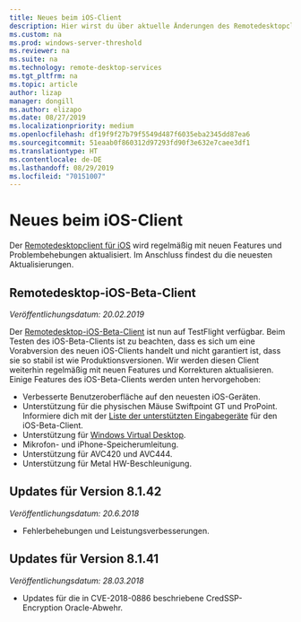 ```yaml
---
title: Neues beim iOS-Client
description: Hier wirst du über aktuelle Änderungen des Remotedesktopclients für iOS informiert.
ms.custom: na
ms.prod: windows-server-threshold
ms.reviewer: na
ms.suite: na
ms.technology: remote-desktop-services
ms.tgt_pltfrm: na
ms.topic: article
author: lizap
manager: dongill
ms.author: elizapo
ms.date: 08/27/2019
ms.localizationpriority: medium
ms.openlocfilehash: df19f9f27b79f5549d487f6035eba2345dd87ea6
ms.sourcegitcommit: 51eaab0f860312d97293fd90f3e632e7caee3df1
ms.translationtype: HT
ms.contentlocale: de-DE
ms.lasthandoff: 08/29/2019
ms.locfileid: "70151007"
---
```

# <a name="whats-new-in-the-ios-client"></a>Neues beim iOS-Client

Der [Remotedesktopclient für iOS](remote-desktop-ios.md) wird regelmäßig mit neuen Features und Problembehebungen aktualisiert. Im Anschluss findest du die neuesten Aktualisierungen.

## <a name="remote-desktop-ios-beta-client"></a>Remotedesktop-iOS-Beta-Client

*Veröffentlichungsdatum: 20.02.2019*

Der [Remotedesktop-iOS-Beta-Client](remote-desktop-ios.md#download-the-remote-desktop-ios-beta-client-from-apple-testflight) ist nun auf TestFlight verfügbar. Beim Testen des iOS-Beta-Clients ist zu beachten, dass es sich um eine Vorabversion des neuen iOS-Clients handelt und nicht garantiert ist, dass sie so stabil ist wie Produktionsversionen. Wir werden diesen Client weiterhin regelmäßig mit neuen Features und Korrekturen aktualisieren. Einige Features des iOS-Beta-Clients werden unten hervorgehoben:

- Verbesserte Benutzeroberfläche auf den neuesten iOS-Geräten.
- Unterstützung für die physischen Mäuse Swiftpoint GT und ProPoint. Informiere dich mit der [Liste der unterstützten Eingabegeräte](remote-desktop-ios.md#supported-input-devices) für den iOS-Beta-Client.
- Unterstützung für [Windows Virtual Desktop](https://aka.ms/wvd).
- Mikrofon- und iPhone-Speicherumleitung.
- Unterstützung für AVC420 und AVC444.
- Unterstützung für Metal HW-Beschleunigung.

## <a name="updates-for-version-8142"></a>Updates für Version 8.1.42

*Veröffentlichungsdatum: 20.6.2018*

- Fehlerbehebungen und Leistungsverbesserungen.

## <a name="updates-for-version-8141"></a>Updates für Version 8.1.41

*Veröffentlichungsdatum: 28.03.2018*

- Updates für die in CVE-2018-0886 beschriebene CredSSP-Encryption Oracle-Abwehr.

